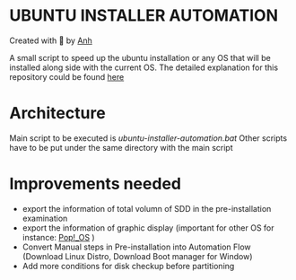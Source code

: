# UBUNTU INSTALLER AUTOMATION
Created with :blue_heart: by <a href="https://www.linkedin.com/in/anh-nguyen2/">Anh</a>  

A small script to speed up the ubuntu installation or any OS that will be installed along side with the current OS. The detailed explanation for this repository could be found <a href="https://escapingpill.wordpress.com/2020/03/19/install-ubuntu-linux-without-usb/#toc">here</a>  

# Architecture
Main script to be executed is *ubuntu-installer-automation.bat*
Other scripts have to be put under the same directory with the main script

# Improvements needed
* export the information of total volumn of SDD in the pre-installation examination
* export the information of graphic display (important for other OS for instance: <a href="https://pop.system76.com/">Pop!_OS</a> )
* Convert Manual steps in Pre-installation into Automation Flow (Download Linux Distro, Download Boot manager for Window)
* Add more conditions for disk checkup before partitioning




